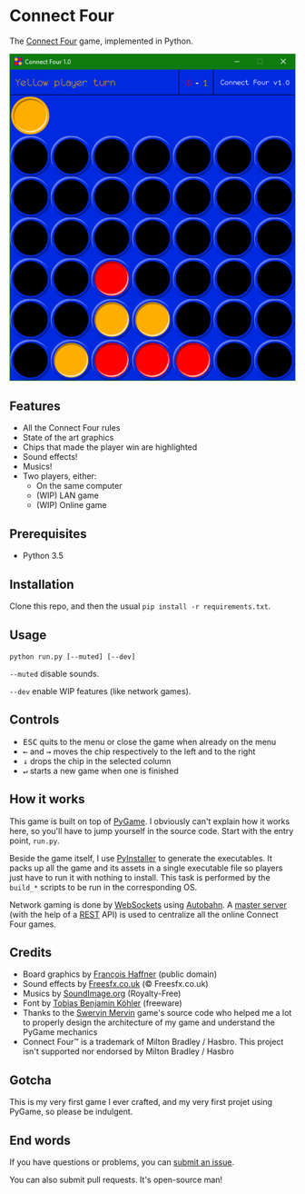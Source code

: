 # Connect Four

The [Connect Four](https://en.wikipedia.org/wiki/Connect_Four) game, implemented in Python.

<p align="center">
  <img src="https://raw.githubusercontent.com/EpocDotFr/connectfour/master/screenshot.png">
</p>

## Features

  - All the Connect Four rules
  - State of the art graphics
  - Chips that made the player win are highlighted
  - Sound effects!
  - Musics!
  - Two players, either:
    - On the same computer
    - (WIP) LAN game
    - (WIP) Online game

## Prerequisites

  - Python 3.5

## Installation

Clone this repo, and then the usual `pip install -r requirements.txt`.

## Usage

```
python run.py [--muted] [--dev]
```

`--muted` disable sounds.

`--dev` enable WIP features (like network games).

## Controls

  - <kbd>ESC</kbd> quits to the menu or close the game when already on the menu
  - <kbd>←</kbd> and <kbd>→</kbd> moves the chip respectively to the left and to the right
  - <kbd>↓</kbd> drops the chip in the selected column
  - <kbd>↵</kbd> starts a new game when one is finished

## How it works

This game is built on top of [PyGame](http://www.pygame.org/hifi.html). I obviously can't explain how it
works here, so you'll have to jump yourself in the source code. Start with the entry point, `run.py`.

Beside the game itself, I use [PyInstaller](http://www.pyinstaller.org/) to generate the executables. It packs up all the
game and its assets in a single executable file so players just have to run it with nothing to install. This task is
performed by the `build_*` scripts to be run in the corresponding OS.

Network gaming is done by [WebSockets](https://en.wikipedia.org/wiki/WebSocket) using [Autobahn](http://autobahn.ws/python/).
A [master server](https://github.com/EpocDotFr/connectfour-master-server) (with the help of a [REST](https://en.wikipedia.org/wiki/Representational_state_transfer)
API) is used to centralize all the online Connect Four games.

## Credits

  - Board graphics by [François Haffner](https://commons.wikimedia.org/wiki/File:Puissance4_01.svg) (public domain)
  - Sound effects by [Freesfx.co.uk](http://www.freesfx.co.uk/) (© Freesfx.co.uk)
  - Musics by [SoundImage.org](http://soundimage.org/) (Royalty-Free)
  - Font by [Tobias Benjamin Köhler](http://www.dafont.com/monofur.font) (freeware)
  - Thanks to the [Swervin Mervin](https://github.com/buntine/SwervinMervin) game's source code who helped me a lot to properly design the architecture of my game and understand the PyGame mechanics
  - Connect Four™ is a trademark of Milton Bradley / Hasbro. This project isn't supported nor endorsed by Milton Bradley / Hasbro

## Gotcha

This is my very first game I ever crafted, and my very first projet using PyGame, so please be indulgent.

## End words

If you have questions or problems, you can [submit an issue](https://github.com/EpocDotFr/connectfour/issues).

You can also submit pull requests. It's open-source man!
